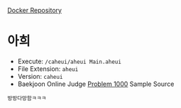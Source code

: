 [Docker Repository](https://registry.hub.docker.com/u/baekjoon/onlinejudge-aheui)

# 아희 

* Execute: `/caheui/aheui Main.aheui`
* File Extension: `aheui`
* Version: `caheui`
* Baekjoon Online Judge [Problem 1000](https://www.acmicpc.net/problem/1000) Sample Source
````
방방다망함ㅋㅋㅋ
````


